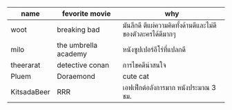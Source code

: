 | name | fevorite movie       | why                                                        |
| ---- | -------------------- | ---------------------------------------------------------- |
| woot | breaking bad         | มันลึกดี ตีแผ่ความคิดทั้งด้านดีและไม่ดีของตัวละครได้ดีมากๆ |
| milo | the umbrella academy | หนังซูปเปอร์อีโร่ที่แปลกดี                                 |
| theerarat | detective conan  | การไขคดีน่าสนใจ |
| Pluem | Doraemond | cute cat |
| KitsadaBeer | RRR | เอฟเฟ็กต์อลังการมาก หนังประมาณ 3 ชม. | 